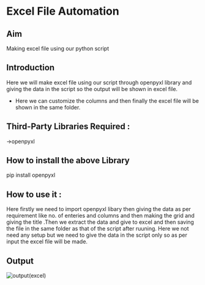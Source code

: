 # Excel File Automation
## Aim
Making excel file using our python script
## Introduction
Here we will make excel file using our script through openpyxl library and giving the data in the script so the output will be shown in excel file.
- Here we can customize the columns and then finally the excel file will be shown in the same folder.
## Third-Party Libraries Required :
->openpyxl

## How to install the above Library
pip install openpyxl

## How to use it :
Here firstly we need to import openpyxl libary then giving the data as per requirement like no. of enteries and columns and then making the grid and giving the title .Then we extract the data and give to excel and then saving the file in the same folder as that of the script after ruuning.
Here we not need any setup but we need to give the data in the script only so as per input the excel file will be made.

## Output
![output(excel)](https://user-images.githubusercontent.com/71593494/123583783-d5e22f00-d7fd-11eb-87f3-b9e1a7381e33.png)
